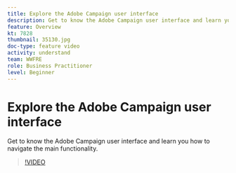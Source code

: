 ```yaml
---
title: Explore the Adobe Campaign user interface
description: Get to know the Adobe Campaign user interface and learn you how to navigate the main functionality.
feature: Overview
kt: 7828
thumbnail: 35130.jpg
doc-type: feature video
activity: understand
team: WWFRE
role: Business Practitioner
level: Beginner
---
```

# Explore the Adobe Campaign user interface

Get to know the Adobe Campaign user interface and learn you how to navigate the main functionality.

>[!VIDEO](https://video.tv.adobe.com/v/35130?quality=12)

